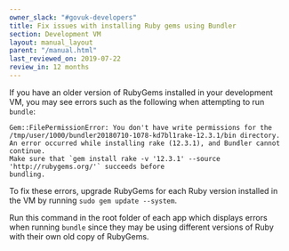 ```yaml
---
owner_slack: "#govuk-developers"
title: Fix issues with installing Ruby gems using Bundler
section: Development VM
layout: manual_layout
parent: "/manual.html"
last_reviewed_on: 2019-07-22
review_in: 12 months
---
```


If you have an older version of RubyGems installed in your development VM, you
may see errors such as the following when attempting to run `bundle`:

```
Gem::FilePermissionError: You don't have write permissions for the
/tmp/user/1000/bundler20180710-1078-kd7bl1rake-12.3.1/bin directory.
An error occurred while installing rake (12.3.1), and Bundler cannot continue.
Make sure that `gem install rake -v '12.3.1' --source 'http://rubygems.org/'` succeeds before
bundling.
```

To fix these errors, upgrade RubyGems for each Ruby version installed in the VM
by running `sudo gem update --system`.

Run this command in the root folder of each app which displays errors when
running `bundle` since they may be using different versions of Ruby with their
own old copy of RubyGems.
